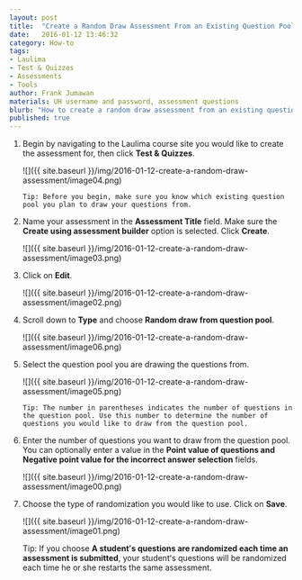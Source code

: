 ```yaml
---
layout: post
title:  "Create a Random Draw Assessment From an Existing Question Pool Using The Test & Quizzes Tool"
date:   2016-01-12 13:46:32
category: How-to
tags:
- Laulima
- Test & Quizzes
- Assessments
- Tools
author: Frank Jumawan
materials: UH username and password, assessment questions
blurb: "How to create a random draw assessment from an existing question pool using the Test & Quizzes tool."
published: true
---
```


1. Begin by navigating to the Laulima course site you would like to create the assessment for, then click **Test & Quizzes**.


    ![]({{ site.baseurl }}/img/2016-01-12-create-a-random-draw-assessment/image04.png)

    `Tip: Before you begin, make sure you know which existing question pool you plan to draw your questions from.`

2. Name your assessment in the **Assessment Title** field. Make sure the **Create using assessment builder** option is selected. Click **Create**.

    ![]({{ site.baseurl }}/img/2016-01-12-create-a-random-draw-assessment/image03.png)

3. Click on **Edit**.

    ![]({{ site.baseurl }}/img/2016-01-12-create-a-random-draw-assessment/image02.png)

4. Scroll down to **Type** and choose **Random draw from question pool**.

    ![]({{ site.baseurl }}/img/2016-01-12-create-a-random-draw-assessment/image06.png)

5. Select the question pool you are drawing the questions from.

    ![]({{ site.baseurl }}/img/2016-01-12-create-a-random-draw-assessment/image05.png)

    `Tip: The number in parentheses indicates the number of questions in the question pool. Use this number to determine the number of questions you would like to draw from the question pool.`

6. Enter the number of questions you want to draw from the question pool. You can optionally enter a value in the **Point value of questions and Negative point value for the incorrect answer selection** fields.

    ![]({{ site.baseurl }}/img/2016-01-12-create-a-random-draw-assessment/image00.png)

7. Choose the type of randomization you would like to use. Click on **Save**.

    ![]({{ site.baseurl }}/img/2016-01-12-create-a-random-draw-assessment/image01.png)

    Tip: If you choose **A studentʻs questions are randomized each time an assessment is submitted**, your studentʻs questions will be randomized each time he or she restarts the same assessment.
